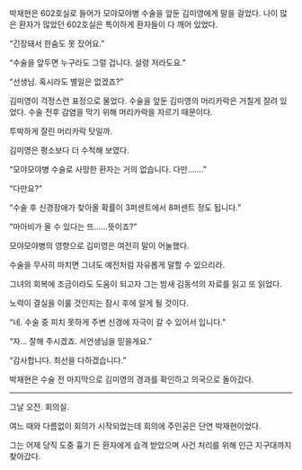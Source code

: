 박재현은 602호실로 들어가 모야모야병 수술을 앞둔 김미영에게 말을 걸었다. 나이 많은 환자가 많았던 602호실은 특이하게 환자들이 다 깨어 있었다.

“긴장돼서 한숨도 못 잤어요.”

“수술을 앞두면 누구라도 그럴 겁니다. 설령 저라도요.”

“선생님. 혹시라도 별일은 없겠죠?”

김미영이 걱정스런 표정으로 물었다. 수술을 앞둔 김미영의 머리카락은 거칠게 잘려 있었다. 수술 전후 감염을 막기 위해 머리카락을 자르기 때문이다.

투박하게 잘린 머리카락 탓일까.

김미영은 평소보다 더 수척해 보였다.

“모야모야병 수술로 사망한 환자는 거의 없습니다. 다만…….”

“다만요?”

“수술 후 신경장애가 찾아올 확률이 3퍼센트에서 8퍼센트 정도 됩니다.”

“마아비가 올 수 있다는 뜨……뜻이죠?”

모야모야병의 영향으로 김미영은 여전히 말이 어눌했다.

수술을 무사히 마치면 그녀도 예전처럼 자유롭게 말할 수 있으리라.

그녀의 회복에 조금이라도 도움이 되고자 그는 밤새 김동석의 자료를 읽고 또 읽었다.

노력이 결실을 이룰 것인지는 잠시 후에 알게 될 것이다.

“네. 수술 중 피치 못하게 주변 신경에 자극이 갈 수 있어서 입니다.”

“자… 잘해 주시겠죠. 서언생님을 믿을게요.”

“감사합니다. 최선을 다하겠습니다.”

박재현은 수술 전 마지막으로 김미영의 경과를 확인하고 의국으로 돌아갔다.

* * *

그날 오전. 회의실.

여느 때와 다름없이 회의가 시작되었는데 회의에 주인공은 단연 박재현이었다.

그는 어제 당직 도중 흉기 든 환자에게 습격 받았으며 사건 처리를 위해 인근 지구대까지 찾아갔다.